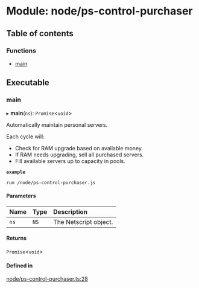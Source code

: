 # Module: node/ps-control-purchaser

## Table of contents

### Functions

- [main](../wiki/node.ps-control-purchaser#main)

## Executable

### main

▸ **main**(`ns`): `Promise`<`void`\>

Automatically maintain personal servers.

Each cycle will:
 - Check for RAM upgrade based on available money.
 - If RAM needs upgrading, sell all purchased servers.
 - Fill available servers up to capacity in pools.

**`example`**
```shell
run /node/ps-control-purchaser.js
```

#### Parameters

| Name | Type | Description |
| :------ | :------ | :------ |
| `ns` | `NS` | The Netscript object. |

#### Returns

`Promise`<`void`\>

#### Defined in

[node/ps-control-purchaser.ts:28](https://github.com/vladzaharia/bitburner/blob/main/src/node/ps-control-purchaser.ts#L28)
